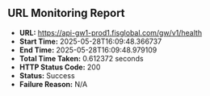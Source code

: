 ## URL Monitoring Report

- **URL:** https://api-gw1-prod1.fisglobal.com/gw/v1/health
- **Start Time:** 2025-05-28T16:09:48.366737
- **End Time:** 2025-05-28T16:09:48.979109
- **Total Time Taken:** 0.612372 seconds
- **HTTP Status Code:** 200
- **Status:** Success
- **Failure Reason:** N/A
